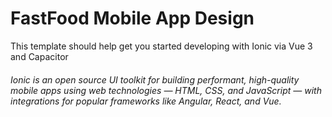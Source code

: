 # FastFood Mobile App Design

This template should help get you started developing with Ionic via Vue 3 and Capacitor

###### Ionic is an open source UI toolkit for building performant, high-quality mobile apps using web technologies — HTML, CSS, and JavaScript — with integrations for popular frameworks like Angular, React, and Vue.